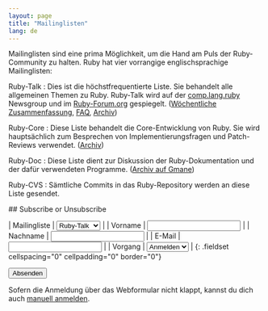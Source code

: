 ```yaml
---
layout: page
title: "Mailinglisten"
lang: de
---
```


Mailinglisten sind eine prima Möglichkeit, um die Hand am Puls der
Ruby-Community zu halten. Ruby hat vier vorrangige englischsprachige
Mailinglisten:

Ruby-Talk
: Dies ist die höchstfrequentierte Liste. Sie behandelt alle allgemeinen
  Themen zu Ruby. Ruby-Talk wird auf der
  [comp.lang.ruby](news:comp.lang.ruby) Newsgroup und im
  [Ruby-Forum.org][1] gespiegelt. ([Wöchentliche Zusammenfassung][2],
  [FAQ][3], [Archiv][4])

Ruby-Core
: Diese Liste behandelt die Core-Entwicklung von Ruby. Sie wird
  hauptsächlich zum Besprechen von Implementierungsfragen und
  Patch-Reviews verwendet. ([Archiv][5])

Ruby-Doc
: Diese Liste dient zur Diskussion der Ruby-Dokumentation und der dafür
  verwendeten Programme. ([Archiv auf Gmane][6])

Ruby-CVS
: Sämtliche Commits in das Ruby-Repository werden an diese Liste
  gesendet.

<form action="/de/community/mailing-lists/" id="subscriptions-form" method="post" markdown="1">
## Subscribe or Unsubscribe

| Mailingliste | <select name="list"><option value="ruby-talk">Ruby-Talk</option><option value="ruby-core">Ruby-Core</option><option value="ruby-doc">Ruby-Doc</option><option value="ruby-cvs">Ruby-CVS</option></select> |
| Vorname | <input name="first_name" value="" /> |
| Nachname | <input name="last_name" value="" /> |
| E-Mail | <input name="email" value="" /> |
| Vorgang | <select name="action"><option value="subscribe">Anmelden</option><option value="unsubscribe">Abmelden</option></select> |
{: .fieldset cellspacing="0" cellpadding="0" border="0"}

<div class="buttons">
<input class="button" type="submit" value="Absenden" />
</div>
</form>

Sofern die Anmeldung über das Webformular nicht klappt, kannst du dich
auch [manuell anmelden](manual-instructions/).



[1]: http://ruby-forum.org
[2]: http://www.rubyweeklynews.org/
[3]: http://rubyhacker.com/clrFAQ.html
[4]: http://blade.nagaokaut.ac.jp/ruby/ruby-talk/index.shtml
[5]: http://blade.nagaokaut.ac.jp/ruby/ruby-core/index.shtml
[6]: http://dir.gmane.org/gmane.comp.lang.ruby.documentation
